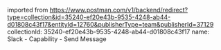 imported from https://www.postman.com/v1/backend/redirect?type=collection&id=35240-ef20e43b-9535-4248-ab44-d01808c43f17&entityId=12760&publisherType=team&publisherId=37129
collectionId: 35240-ef20e43b-9535-4248-ab44-d01808c43f17
name: Slack - Capability - Send Message